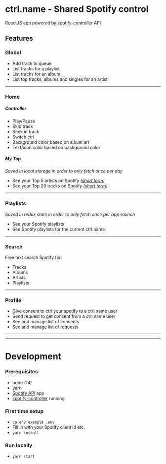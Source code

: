 # ctrl.name - Shared Spotify control
ReactJS app powered by [spotify-controller](https://github.com/oskaremilsson/spotify-controller) API

## Features
### Global
* Add track to queue
* List tracks for a playlist
* List tracks for an album
* List top tracks, albums and singles for an artist
---
### Home
##### Controller
* Play/Pause
* Skip track
* Seek in track
* Switch ctrl
* Background color based on album art
* Text/icon color based on background color

##### My Top
_Saved in local storage in order to only fetch once per day_
* See your Top 5 artists on Spotify _([short term](https://developer.spotify.com/documentation/web-api/reference-beta/#category-personalization))_
* See your Top 20 tracks on Spotify _([short term](https://developer.spotify.com/documentation/web-api/reference-beta/#category-personalization))_
---
### Playlists
_Saved in redux state in order to only fetch once per app-launch_
* See your Spotify playlists
* See Spotify playlists for the current ctrl.name
---
### Search
Free text search Spotify for:
* Tracks
* Albums
* Artists
* Playlists
---
### Profile
* Give consent to ctrl your spotify to a ctrl.name user
* Send request to get consent from a ctrl.name user
* See and manage list of consents
* See and manage list of requests

---
---

# Development

### Prerequisites
* node _(14)_
* yarn
* [Spotify API](https://developer.spotify.com/) app
* [spotify-controller](https://github.com/oskaremilsson/spotify-controller) running

### First time setup
* `cp env.example .env`
* Fill in with your Spotify client id etc.
* `yarn install`

### Run locally
* `yarn start`
